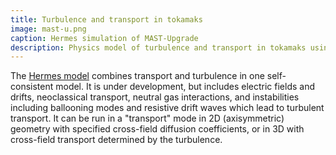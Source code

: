 ```yaml
---
title: Turbulence and transport in tokamaks
image: mast-u.png
caption: Hermes simulation of MAST-Upgrade
description: Physics model of turbulence and transport in tokamaks using BOUT++
---
```


The [Hermes model](https://github.com/boutproject/hermes) combines transport and turbulence in one self-consistent model.
It is under development, but includes electric fields and drifts, neoclassical transport, neutral gas interactions, and
instabilities including ballooning modes and resistive drift waves which lead to turbulent transport. It can be run
in a "transport" mode in 2D (axisymmetric) geometry with specified cross-field diffusion coefficients, or in 3D
with cross-field transport determined by the turbulence.
